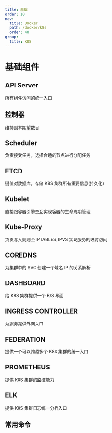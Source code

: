 ```yaml
---
title: 基础
order: 10
nav:
  title: Docker
  path: /docker/k8s
  order: 40
group:
  title: K8S
---
```


# 基础组件

## API Server

所有组件访问的统一入口

## 控制器

维持副本期望数目

## Scheduler

负责接受任务，选择合适的节点进行分配任务

## ETCD

键值对数据库，存储 K8S 集群所有重要信息(持久化)

## Kubelet

直接跟容器引擎交互实现容器的生命周期管理

## Kube-Proxy

负责写入规则至 IPTABLES, IPVS 实现服务的映射访问

## COREDNS

为集群中的 SVC 创建一个域名 IP 的关系解析

## DASHBOARD

给 K8S 集群提供一个 B/S 界面

## INGRESS CONTROLLER

为服务提供外网入口

## FEDERATION

提供一个可以跨越多个 K8S 集群的统一入口

## PROMETHEUS

提供 K8S 集群的监控能力

## ELK

提供 K8S 集群日志统一分析入口

## 常用命令

```bash

```
